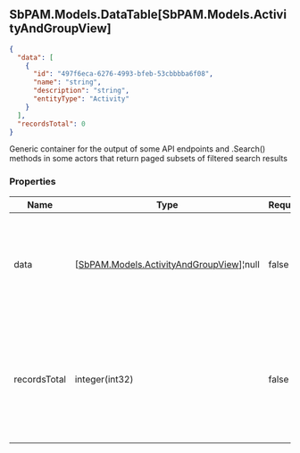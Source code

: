 
<h2 id="tocS_SbPAM.Models.DataTable[SbPAM.Models.ActivityAndGroupView]">SbPAM.Models.DataTable[SbPAM.Models.ActivityAndGroupView]</h2>

<a id="schemasbpam.models.datatable[sbpam.models.activityandgroupview]"></a>
<a id="schema_SbPAM.Models.DataTable[SbPAM.Models.ActivityAndGroupView]"></a>
<a id="tocSsbpam.models.datatable[sbpam.models.activityandgroupview]"></a>
<a id="tocssbpam.models.datatable[sbpam.models.activityandgroupview]"></a>

```json
{
  "data": [
    {
      "id": "497f6eca-6276-4993-bfeb-53cbbbba6f08",
      "name": "string",
      "description": "string",
      "entityType": "Activity"
    }
  ],
  "recordsTotal": 0
}

```

Generic container for the output of some API endpoints and .Search() 
methods in some actors that return paged subsets of filtered search results

### Properties

|Name|Type|Required|Restrictions|Description|
|---|---|---|---|---|
|data|[[SbPAM.Models.ActivityAndGroupView](../Models/sbpam.models.activityandgroupview.md)]¦null|false|none|A subset of the filtered, sorted, and paged (e.g., rows 30 - 39 of <br>589 found) search results|
|recordsTotal|integer(int32)|false|none|What is the total count of search results that .DataRows may only <br>be a paged subset of (e.g., rows 30 - 39 of 589 found)|


